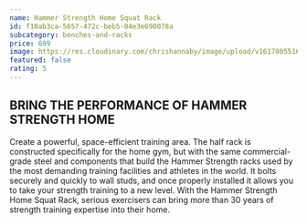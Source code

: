 ```yaml
---
name: Hammer Strength Home Squat Rack
id: f10ab3ca-5657-472c-beb5-04e3e690078a
subcategory: benches-and-racks
price: 699
image: https://res.cloudinary.com/chrishannaby/image/upload/v1617805516/lifefitness/HSHSR_20-_20Product_20on_20White_20Final_lcggzp.jpg
featured: false
rating: 5
---
```


## BRING THE PERFORMANCE OF HAMMER STRENGTH HOME

Create a powerful, space-efficient training area. The half rack is constructed specifically for the home gym, but with the same commercial-grade steel and components that build the Hammer Strength racks used by the most demanding training facilities and athletes in the world. It bolts securely and quickly to wall studs, and once properly installed it allows you to take your strength training to a new level. With the Hammer Strength Home Squat Rack, serious exercisers can bring more than 30 years of strength training expertise into their home.
